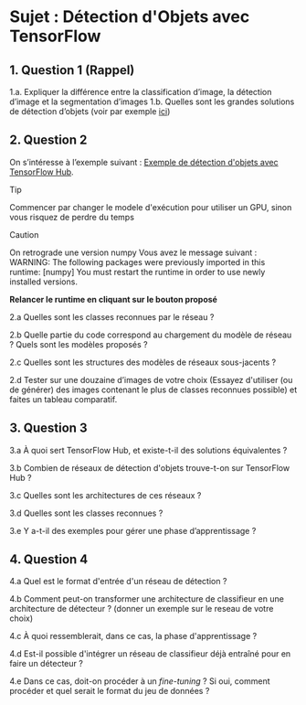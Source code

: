 
# Sujet : Détection d'Objets avec TensorFlow

## 1. Question 1 (Rappel)

  1.a. Expliquer la différence entre la classification d’image, la détection d’image et la segmentation d’images
  1.b. Quelles sont les grandes solutions de détection d’objets (voir par exemple [ici](https://developers.arcgis.com/python/guide/how-ssd-works/))

## 2. Question 2

On s’intéresse à l’exemple suivant : [Exemple de détection d'objets avec TensorFlow Hub](https://colab.research.google.com/github/tensorflow/docs/blob/master/site/en/hub/tutorials/tf2_object_detection.ipynb). 
> [!TIP]
>Commencer par changer le modele d'exécution pour utiliser un GPU, sinon vous risquez de perdre du temps

> [!CAUTION]
> On retrograde une version numpy 
Vous avez le message suivant : WARNING: The following packages were previously imported in this runtime:
  [numpy]
You must restart the runtime in order to use newly installed versions.
> 
>**Relancer le runtime en cliquant sur le bouton proposé**




 2.a Quelles sont les classes reconnues par le réseau ?

 2.b Quelle partie du code correspond au chargement du modèle de réseau ? Quels sont les modèles proposés ?

 2.c Quelles sont les structures des modèles de réseaux sous-jacents ?

 2.d Tester sur une douzaine d’images de votre choix (Essayez d'utiliser (ou de générer)  des images contenant le plus de classes reconnues possible) et faites un tableau comparatif.

 ## 3. Question 3

 3.a À quoi sert TensorFlow Hub, et existe-t-il des solutions équivalentes ?

 3.b Combien de réseaux de détection d'objets trouve-t-on sur TensorFlow Hub ?

 3.c Quelles sont les architectures de ces réseaux ?

 3.d Quelles sont les classes reconnues ?

 3.e Y a-t-il des exemples pour gérer une phase d’apprentissage ?

 ## 4. Question 4
 

4.a Quel est le format d'entrée d'un réseau de détection ?

4.b Comment peut-on transformer une architecture de classifieur en une architecture de détecteur ? (donner un exemple sur le reseau de votre choix)

4.c À quoi ressemblerait, dans ce cas, la phase d'apprentissage ?

4.d Est-il possible d'intégrer un réseau de classifieur déjà entraîné pour en faire un détecteur ?

4.e Dans ce cas, doit-on procéder à un *fine-tuning* ? Si oui, comment procéder et quel serait le format du jeu de données ?

